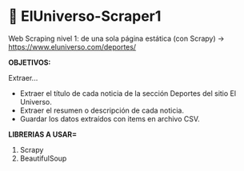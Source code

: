# 📰 ElUniverso-Scraper1
Web Scraping nivel 1: de una sola página estática (con Scrapy) -> https://www.eluniverso.com/deportes/

**OBJETIVOS:**

Extraer...

* Extraer el título de cada noticia de la sección Deportes del sitio El Universo.
* Extraer el resumen o descripción de cada noticia.
* Guardar los datos extraídos con items en archivo CSV.

**LIBRERIAS A USAR=**

1) Scrapy
2) BeautifulSoup
